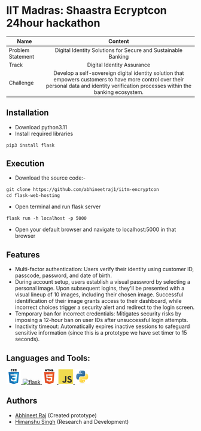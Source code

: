 # IIT Madras: Shaastra Ecryptcon 24hour hackathon

| Name | Content |
|--|:---:|
| Problem Statement | Digital Identity Solutions for Secure and Sustainable Banking |
| Track | Digital Identity Assurance |
| Challenge | Develop a self-sovereign digital identity solution that empowers customers to have more control over their personal data and identity verification processes within the banking ecosystem. |

## Installation
*	Download python3.11
*	Install required libraries
```
pip3 install flask
```
## Execution
*	Download the source code:-
```
git clone https://github.com/abhineetraj1/iitm-encryptcon
cd flask-web-hosting
```
*	Open terminal and run flask server
```
flask run -h localhost -p 5000
```
*	Open your default browser and navigate to localhost:5000 in that browser


## Features

*	Multi-factor authentication: Users verify their identity using customer ID, passcode, password, and date of birth.
*	During account setup, users establish a visual password by selecting a personal image. Upon subsequent logins, they'll be presented with a visual lineup of 10 images, including their chosen image. Successful identification of their image grants access to their dashboard, while incorrect choices trigger a security alert and redirect to the login screen.
*	Temporary ban for incorrect credentials: Mitigates security risks by imposing a 12-hour ban on user IDs after unsuccessful login attempts.
*	Inactivity timeout: Automatically expires inactive sessions to safeguard sensitive information (since this is a prototype we have set timer to 15 seconds).


## Languages and Tools:
<p align="left"> <a href="https://www.w3schools.com/css/" target="_blank" rel="noreferrer"> <img src="https://raw.githubusercontent.com/devicons/devicon/master/icons/css3/css3-original-wordmark.svg" alt="css3" width="40" height="40"/> </a> <a href="https://flask.palletsprojects.com/" target="_blank" rel="noreferrer"> <img src="https://www.vectorlogo.zone/logos/pocoo_flask/pocoo_flask-icon.svg" alt="flask" width="40" height="40"/> </a> <a href="https://www.w3.org/html/" target="_blank" rel="noreferrer"> <img src="https://raw.githubusercontent.com/devicons/devicon/master/icons/html5/html5-original-wordmark.svg" alt="html5" width="40" height="40"/> </a> <a href="https://developer.mozilla.org/en-US/docs/Web/JavaScript" target="_blank" rel="noreferrer"> <img src="https://raw.githubusercontent.com/devicons/devicon/master/icons/javascript/javascript-original.svg" alt="javascript" width="40" height="40"/> </a> <a href="https://www.python.org" target="_blank" rel="noreferrer"> <img src="https://raw.githubusercontent.com/devicons/devicon/master/icons/python/python-original.svg" alt="python" width="40" height="40"/> </a> </p>

## Authors
*	[Abhineet Raj](https://github.com/abhineetraj1) (Created prototype)
*	[Himanshu Singh](https://github.com/Himanshu040604) (Research and Development)